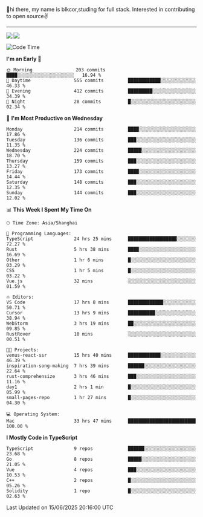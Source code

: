 👋hi there, my name is blkcor,studing for full stack.
Interested in contributing to open source✌️

<hr/>

![](https://github-readme-stats.vercel.app/api?username=blkcor)
<a href="https://github.com/blkcor/github-readme-stats">
    <img align="left" src="https://github-readme-stats.vercel.app/api/top-langs/?username=blkcor&hide=jupyter%20notebook,shaderlab,tex,c%23&langs_count=9" />
</a>


<!--START_SECTION:waka-->
![Code Time](http://img.shields.io/badge/Code%20Time-2%2C124%20hrs%2020%20mins-blue)

**I'm an Early 🐤** 

```text
🌞 Morning                203 commits         ████░░░░░░░░░░░░░░░░░░░░░   16.94 % 
🌆 Daytime                555 commits         ████████████░░░░░░░░░░░░░   46.33 % 
🌃 Evening                412 commits         █████████░░░░░░░░░░░░░░░░   34.39 % 
🌙 Night                  28 commits          █░░░░░░░░░░░░░░░░░░░░░░░░   02.34 % 
```
📅 **I'm Most Productive on Wednesday** 

```text
Monday                   214 commits         ████░░░░░░░░░░░░░░░░░░░░░   17.86 % 
Tuesday                  136 commits         ███░░░░░░░░░░░░░░░░░░░░░░   11.35 % 
Wednesday                224 commits         █████░░░░░░░░░░░░░░░░░░░░   18.70 % 
Thursday                 159 commits         ███░░░░░░░░░░░░░░░░░░░░░░   13.27 % 
Friday                   173 commits         ████░░░░░░░░░░░░░░░░░░░░░   14.44 % 
Saturday                 148 commits         ███░░░░░░░░░░░░░░░░░░░░░░   12.35 % 
Sunday                   144 commits         ███░░░░░░░░░░░░░░░░░░░░░░   12.02 % 
```


📊 **This Week I Spent My Time On** 

```text
🕑︎ Time Zone: Asia/Shanghai

💬 Programming Languages: 
TypeScript               24 hrs 25 mins      ██████████████████░░░░░░░   72.27 % 
Rust                     5 hrs 38 mins       ████░░░░░░░░░░░░░░░░░░░░░   16.69 % 
Other                    1 hr 6 mins         █░░░░░░░░░░░░░░░░░░░░░░░░   03.29 % 
CSS                      1 hr 5 mins         █░░░░░░░░░░░░░░░░░░░░░░░░   03.22 % 
Vue.js                   32 mins             ░░░░░░░░░░░░░░░░░░░░░░░░░   01.59 % 

🔥 Editors: 
VS Code                  17 hrs 8 mins       █████████████░░░░░░░░░░░░   50.71 % 
Cursor                   13 hrs 9 mins       ██████████░░░░░░░░░░░░░░░   38.94 % 
WebStorm                 3 hrs 19 mins       ██░░░░░░░░░░░░░░░░░░░░░░░   09.85 % 
RustRover                10 mins             ░░░░░░░░░░░░░░░░░░░░░░░░░   00.51 % 

🐱‍💻 Projects: 
venus-react-ssr          15 hrs 40 mins      ████████████░░░░░░░░░░░░░   46.39 % 
inspiration-song-making  7 hrs 39 mins       ██████░░░░░░░░░░░░░░░░░░░   22.64 % 
rust-comprehensize       3 hrs 46 mins       ███░░░░░░░░░░░░░░░░░░░░░░   11.16 % 
day1                     2 hrs 1 min         █░░░░░░░░░░░░░░░░░░░░░░░░   05.99 % 
small-pages-repo         1 hr 27 mins        █░░░░░░░░░░░░░░░░░░░░░░░░   04.30 % 

💻 Operating System: 
Mac                      33 hrs 47 mins      █████████████████████████   100.00 % 
```

**I Mostly Code in TypeScript** 

```text
TypeScript               9 repos             ██████░░░░░░░░░░░░░░░░░░░   23.68 % 
Go                       8 repos             █████░░░░░░░░░░░░░░░░░░░░   21.05 % 
Vue                      4 repos             ███░░░░░░░░░░░░░░░░░░░░░░   10.53 % 
C++                      2 repos             █░░░░░░░░░░░░░░░░░░░░░░░░   05.26 % 
Solidity                 1 repo              █░░░░░░░░░░░░░░░░░░░░░░░░   02.63 % 
```




 Last Updated on 15/06/2025 20:16:00 UTC
<!--END_SECTION:waka-->


